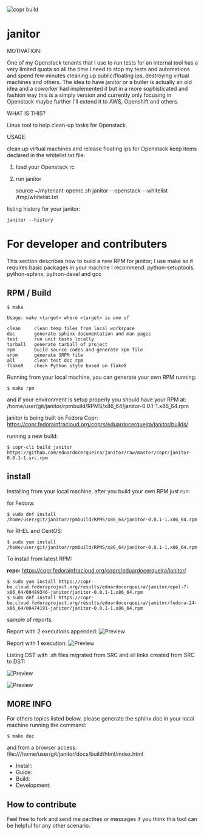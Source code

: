 
![copr build](https://copr.fedorainfracloud.org/coprs/eduardocerqueira/janitor/package/janitor/status_image/last_build.png)

# janitor

MOTIVATION:

One of my Openstack tenants that I use to run tests for an internal tool has a very limited quota so all the time I need to stop my tests and automations and spend few minutes
cleaning up public/floating ips, destroying virtual machines and others. The idea to have janitor or a butler is actually an old idea and a coworker had implemented
it but in a more sophisticated and fashion way this is a simply version and currently only focusing in Openstack maybe further I'll extend it to AWS, Openshift and others.

WHAT IS THIS?

Linux tool to help clean-up tasks for Openstack.

USAGE:

clean up virtual machines and release floating ips for Openstack keep items declared in the whitelist.txt file:

1. load your Openstack rc
2. run janitor

    source ~/mytenant-openrc.sh
	janitor --openstack --whitelist /tmp/whitelist.txt

listing history for your janitor:

	janitor --history


# For developer and contributers

This section describes how to build a new RPM for janitor;
I use make so it requires basic packages in your machine I recommend: python-setuptools, python-sphinx, python-devel and gcc

## RPM / Build

	$ make

	Usage: make <target> where <target> is one of

	clean     clean temp files from local workspace
	doc       generate sphinx documentation and man pages
	test      run unit tests locally
	tarball   generate tarball of project
	rpm       build source codes and generate rpm file
	srpm      generate SRPM file
	all       clean test doc rpm
	flake8    check Python style based on flake8

Running from your local machine, you can generate your own RPM running:

	$ make rpm

and if your environment is setup properly you should have your RPM at: /home/user/git/janitor/rpmbuild/RPMS/x86_64/janitor-0.0.1-1.x86_64.rpm

janitor is being built on Fedora Copr: https://copr.fedorainfracloud.org/coprs/eduardocerqueira/janitor/builds/

running a new build:

	$ copr-cli build janitor https://github.com/eduardocerqueira/janitor/raw/master/copr/janitor-0.0.1-1.src.rpm


## install

Installing from your local machine, after you build your own RPM just run:

for Fedora:

	$ sudo dnf install /home/user/git/janitor/rpmbuild/RPMS/x86_64/janitor-0.0.1-1.x86_64.rpm

for RHEL and CentOS:

	$ sudo yum install /home/user/git/janitor/rpmbuild/RPMS/x86_64/janitor-0.0.1-1.x86_64.rpm

To install from latest RPM:

**repo:** https://copr.fedorainfracloud.org/coprs/eduardocerqueira/janitor/

	$ sudo yum install https://copr-be.cloud.fedoraproject.org/results/eduardocerqueira/janitor/epel-7-x86_64/00489346-janitor/janitor-0.0.1-1.x86_64.rpm
	$ sudo dnf install https://copr-be.cloud.fedoraproject.org/results/eduardocerqueira/janitor/fedora-24-x86_64/00474191-janitor/janitor-0.0.1-1.x86_64.rpm


sample of reports:

Report with 2 executions appended:
![Preview](https://github.com/eduardocerqueira/janitor/raw/master/docs/source/_static/1_report.png)

Report with 1 execution:
![Preview](https://github.com/eduardocerqueira/janitor/raw/master/docs/source/_static/report_append.png)

Listing DST with .sh files migrated from SRC and all links created from SRC to DST:

![Preview](https://github.com/eduardocerqueira/janitor/raw/master/docs/source/_static/src_link.png)

![Preview](https://github.com/eduardocerqueira/janitor/raw/master/docs/source/_static/dst_migrated.png)


## MORE INFO

For others topics listed below, please generate the sphinx doc in your local machine running the command:

	$ make doc

and from a browser access: file:///home/user/git/janitor/docs/build/html/index.html

* Install:
* Guide:
* Build:
* Development:


 ## How to contribute

 Feel free to fork and send me pacthes or messages if you think this tool can be helpful for any other scenario.

